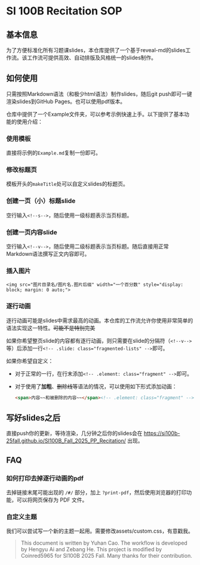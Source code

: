 # SI 100B Recitation SOP

## 基本信息

为了方便标准化所有习题课slides，本仓库提供了一个基于reveal-md的slides工作流。该工作流可提供高效、自动排版及风格统一的slides制作。

## 如何使用

只需按照Markdown语法（和极少html语法）制作slides，随后git push即可一键渲染slides到GitHub Pages。也可以使用pdf版本。

仓库中提供了一个Example文件夹，可以参考示例快速上手。以下提供了基本功能的使用介绍：

### 使用模板

直接将示例的`Example.md`复制一份即可。

### 修改标题页

模板开头的`makeTitle`处可以自定义slides的标题页。

### 创建一页（小）标题slide

空行输入`<!--s-->`，随后使用一级标题表示当页标题。

### 创建一页内容slide

空行输入`<!--v-->`，随后使用二级标题表示当页标题。随后直接用正常Markdown语法撰写正文内容即可。

### 插入图片

`<img src="图片目录名/图片名.图片后缀" width="一个百分数" style="display: block; margin: 0 auto;">`

### 逐行动画

逐行动画可能是slides中需求最高的动画。本仓库的工作流允许你使用非常简单的语法实现这一特性。~~可能不是特别完美~~

如果你希望整页slide的内容都有逐行动画，则只需要在slide的分隔符（`<!--v-->`等）后添加一行`<!-- .slide: class="fragmented-lists" -->`即可。

如果你希望自定义：

- 对于正常的一行，在行末添加`<!-- .element: class="fragment" -->`即可。
- 对于使用了**加粗**、~~删除线~~等语法的情况，可以使用如下形式添加动画：

    ```html
    <span>内容~~和被删除的内容~~</span><!-- .element: class="fragment" -->
    ```


## 写好slides之后

直接push你的更新，等待渲染，几分钟之后你的slides会在 https://si100b-25fall.github.io/SI100B_Fall_2025_PP_Recitation/ 出现。

## FAQ

### 如何打印去掉逐行动画的pdf

去掉链接末尾可能出现的 `/#/` 部分，加上 `?print-pdf`，然后使用浏览器的打印功能，可以将网页保存为 PDF 文件。

### 自定义主题

我们可以尝试写一个新的主题一起用。需要修改assets/custom.css，有意戳我。

> This document is written by Yuhan Cao. The workflow is developed by Hengyu Ai and Zebang He. This project is modified by Coinred5965 for SI100B 2025 Fall. Many thanks for their contribution.
